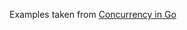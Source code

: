 Examples taken from [Concurrency in Go](https://learning.oreilly.com/library/view/concurrency-in-go/9781491941294/)